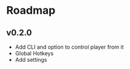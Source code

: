 # Roadmap

## v0.2.0
- Add CLI and option to control player from it
- Global Hotkeys
- Add settings
